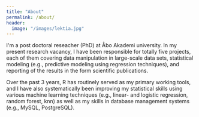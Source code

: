 ```yaml
---
title: "About"
permalink: /about/
header:
  image: "/images/lektia.jpg"
---
```


I'm a post doctoral reseacher (PhD) at Åbo Akademi university. In my present research vacancy, I have been responsible for
totally five projects, each of them covering data manipulation in large-scale data sets, statistical modeling (e.g., predictive
modeling using regression techniques), and reporting of the results in the form scientific publications.

Over the past 3 years, R has routinely served as my primary working tools, and I have also systematically been improving my
statistical skills using various machine learning techniques (e.g., linear- and logistic regression, random forest, knn) as
well as my skills in database management systems (e.g., MySQL, PostgreSQL).
